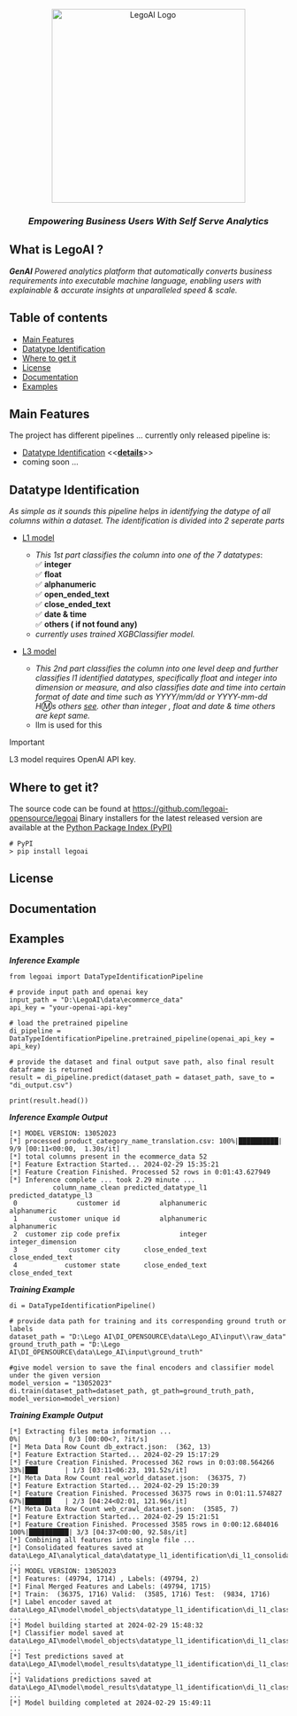 <p align="center">
  <a href="https://github.com/legoai-opensource/legoai">
      <img src="https://github.com/narotsitkarki/DI_OPENSOURCE/blob/master/documentation/gray%20LEG0AI%20Cymk%20color%20JPG.jpg" alt="LegoAI Logo" width=350>
  </a>

  <h3 align="center"><i>Empowering Business Users With Self Serve Analytics</i></h3> 

## What is LegoAI ?
_**GenAI** Powered analytics platform that automatically converts business requirements into executable machine language, enabling users with explainable & accurate insights at unparalleled speed & scale._
## Table of contents
- [Main Features](#main-features)
- [Datatype Identification](#datatype-identification)
- [Where to get it](#where-to-get-it)
- [License](#license)
- [Documentation](#documentation)
- [Examples](#examples)

## Main Features
The project has different pipelines ... currently only released pipeline is:
- [Datatype Identification](https://github.com/narotsitkarki/DI_OPENSOURCE/tree/master/legoai/modules/datatype_identification)  <<[**details**](#datatype-identification)>>
- coming soon ...
## Datatype Identification
_As simple as it sounds this pipeline helps in identifying the datype of all columns within a dataset. The identification is divided into 2 seperate parts_
- [L1 model](https://github.com/narotsitkarki/DI_OPENSOURCE/blob/master/legoai/modules/datatype_identification/l1_model.py)
    - _This 1st part classifies the column into one of the 7 datatypes_:  
      ✅ **integer**  
      ✅ **float**  
      ✅ **alphanumeric**  
      ✅ **open_ended_text**  
      ✅ **close_ended_text**  
      ✅ **date & time**  
      ✅ **others ( if not found any)**  
  - _currently uses trained XGBClassifier model._
  
- [L3 model](https://github.com/narotsitkarki/DI_OPENSOURCE/blob/master/legoai/modules/datatype_identification/l3_model.py)
  - _This 2nd part classifies the column into one level deep and further classifies l1 identified datatypes, specifically float and integer into dimension or measure, and         also classifies date and time into certain format of date and time such as YYYY/mm/dd or YYYY-mm-dd H:m:s others [see](https://github.com/narotsitkarki/DI_OPENSOURCE/blob/master/legoai/modules/datatype_identification/l3_model.py). other than integer , float and date & time others are kept   same._
  - llm is used for this
> [!IMPORTANT]  
> L3 model requires OpenAI API key.
    
## Where to get it?
The source code can be found at https://github.com/legoai-opensource/legoai
Binary installers for the latest released version are available at the [Python Package Index (PyPI)](https://pypi.org/project/)

```
# PyPI
> pip install legoai
```

## License

## Documentation

## Examples  
_**Inference Example**_
``` 
from legoai import DataTypeIdentificationPipeline

# provide input path and openai key
input_path = "D:\LegoAI\data\ecommerce_data"
api_key = "your-openai-api-key"

# load the pretrained pipeline
di_pipeline = DataTypeIdentificationPipeline.pretrained_pipeline(openai_api_key = api_key)

# provide the dataset and final output save path, also final result dataframe is returned
result = di_pipeline.predict(dataset_path = dataset_path, save_to = "di_output.csv")

print(result.head())
```
  _**Inference Example Output**_
  ``` 
  [*] MODEL VERSION: 13052023  
  [*] processed product_category_name_translation.csv: 100%|██████████| 9/9 [00:11<00:00,  1.30s/it]  
  [*] total columns present in the ecommerce_data 52  
  [*] Feature Extraction Started... 2024-02-29 15:35:21  
  [*] Feature Creation Finished. Processed 52 rows in 0:01:43.627949  
  [*] Inference complete ... took 2.29 minute ...  
             column_name_clean predicted_datatype_l1 predicted_datatype_l3    
   0               customer id          alphanumeric          alphanumeric  
   1        customer unique id          alphanumeric          alphanumeric  
   2  customer zip code prefix               integer     integer_dimension  
   3             customer city      close_ended_text      close_ended_text  
   4            customer state      close_ended_text      close_ended_text  
```
_**Training Example**_
```
di = DataTypeIdentificationPipeline()  

# provide data path for training and its corresponding ground truth or labels  
dataset_path = "D:\Lego AI\DI_OPENSOURCE\data\Lego_AI\input\\raw_data"  
ground_truth_path = "D:\Lego AI\DI_OPENSOURCE\data\Lego_AI\input\ground_truth"  

#give model version to save the final encoders and classifier model under the given version  
model_version = "13052023"  
di.train(dataset_path=dataset_path, gt_path=ground_truth_path, model_version=model_version)  
```
  _**Training Example Output**_
``` 
[*] Extracting files meta information ...    
0%|          | 0/3 [00:00<?, ?it/s]  
[*] Meta Data Row Count db_extract.json:  (362, 13)  
[*] Feature Extraction Started... 2024-02-29 15:17:29  
[*] Feature Creation Finished. Processed 362 rows in 0:03:08.564266  
33%|███▎      | 1/3 [03:11<06:23, 191.52s/it]   
[*] Meta Data Row Count real_world_dataset.json:  (36375, 7)  
[*] Feature Extraction Started... 2024-02-29 15:20:39  
[*] Feature Creation Finished. Processed 36375 rows in 0:01:11.574827  
67%|██████▋   | 2/3 [04:24<02:01, 121.96s/it]  
[*] Meta Data Row Count web_crawl_dataset.json:  (3585, 7)  
[*] Feature Extraction Started... 2024-02-29 15:21:51    
[*] Feature Creation Finished. Processed 3585 rows in 0:00:12.684016
100%|██████████| 3/3 [04:37<00:00, 92.58s/it]    
[*] Combining all features into single file ...    
[*] Consolidated features saved at data\Lego_AI\analytical_data\datatype_l1_identification\di_l1_consolidated_feats_data.csv ...  
[*] MODEL VERSION: 13052023  
[*] Features: (49794, 1714) , Labels: (49794, 2)  
[*] Final Merged Features and Labels: (49794, 1715)  
[*] Train:  (36375, 1716) Valid:  (3585, 1716) Test:  (9834, 1716)  
[*] Label encoder saved at data\Lego_AI\model\model_objects\datatype_l1_identification\di_l1_classifier_encoder_13052023.pkl ...  
[*] Model building started at 2024-02-29 15:48:32  
[*] Classifier model saved at data\Lego_AI\model\model_objects\datatype_l1_identification\di_l1_classifier_xgb_13052023.pkl ...  
[*] Test predictions saved at data\Lego_AI\model\model_results\datatype_l1_identification\di_l1_classifier_test_predicted_xgb_29022024.csv ...  
[*] Validations predictions saved at data\Lego_AI\model\model_results\datatype_l1_identification\di_l1_classifier_validation_predicted_xgb_29022024.csv ...  
[*] Model building completed at 2024-02-29 15:49:11  
```





